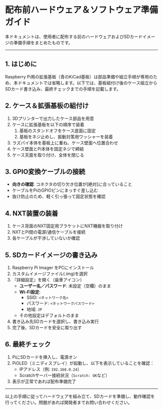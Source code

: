 # 配布前ハードウェア＆ソフトウェア準備ガイド

本ドキュメントは、使用者に配布する前のハードウェアおよびSDカードイメージの準備手順をまとめたものです。

---

## 1. はじめに
Raspberry Pi用の拡張基板（青のKiCad基板）は部品準備や組立手順が専用のため、本ドキュメントでは省略します。以下では、基板組付け後のケース組立からSDカード書き込み、最終チェックまでの手順を記載します。

## 2. ケース＆拡張基板の組付け
1. 3Dプリンターで出力したケース部品を用意
2. ケースに拡張基板を以下の順序で装着
   1. 基板のスタンドオフをケース底面に固定
   2. 基板をネジ止めし、振動対策用ワッシャーを装着
3. ラズパイ本体を基板上に重ね、ケース壁面へ位置合わせ
4. ケース壁面とPi本体を固定ネジで締結
5. ケース天面を取り付け、全体を閉じる

## 3. GPIO変換ケーブルの接続
- **向きの確認**: コネクタの切り欠き位置が[絶対]に合っていること
- ケーブルをPiのGPIOピンにまっすぐ差し込む
- 抜け防止のため、軽く引っ張って固定状態を確認

## 4. NXT装置の装着
1. ケース背面のNXT固定用ブラケットにNXT機器を取り付け
2. NXTとPi間の電源/通信ケーブルを接続
3. 各ケーブルが干渉していないか確認

## 5. SDカードイメージの書き込み
1. Raspberry Pi Imager をPCにインストール
2. カスタムイメージファイル(.img)を選択
3. 『詳細設定』を開く（歯車アイコン）
   - **ユーザー名／パスワード**: 未設定（空欄）のまま
   - **Wi-Fi設定**:
     - SSID: `<ネットワーク名>`
     - パスワード: `<ネットワークパスワード>`
     - 地域: `JP`
   - その他設定はデフォルトのまま
4. 書き込み先SDカードを選択し、書き込み実行
5. 完了後、SDカードを安全に取り出す

## 6. 最終チェック
1. PiにSDカードを挿入し、電源オン
2. PiOLED（ミニディスプレイ）が起動し、以下を表示していることを確認：
   - IPアドレス（例: `192.168.0.24`）
   - Scratchサーバー接続状況（`Scratch: OK`など）
3. 表示が正常であれば配布準備完了

---

以上の手順に従ってハードウェアを組み立て、SDカードを準備し、動作確認を行ってください。問題があれば開発者までお問い合わせください。


